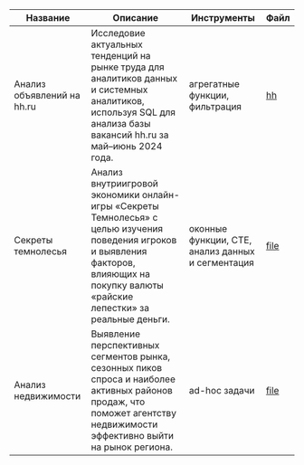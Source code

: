 | Название | Описание | Инструменты | Файл |
|-------------|-------------|-------------|-------------|
| Анализ объявлений на hh.ru | Исследовие актуальных тенденций на рынке труда для аналитиков данных и системных аналитиков, используя SQL для анализа базы вакансий hh.ru за май–июнь 2024 года. | агрегатные функции, фильтрация | [hh](https://github.com/Diana-Lapteva/sqlprojects/blob/main/1.%20hh.sql) |
| Секреты темнолесья | Анализ внутриигровой экономики онлайн-игры «Секреты Темнолесья» с целью изучения поведения игроков и выявления факторов, влияющих на покупку валюты «райские лепестки» за реальные деньги. | оконные функции, CTE, анализ данных и сегментация | [file](https://github.com/Diana-Lapteva/sqlprojects/blob/main/2.1.%20%D0%9F%D1%80%D0%BE%D0%B5%D0%BA%D1%82%20%C2%AB%D0%A1%D0%B5%D0%BA%D1%80%D0%B5%D1%82%D1%8B%20%D0%A2%D1%91%D0%BC%D0%BD%D0%BE%D0%BB%D0%B5%D1%81%D1%8C%D1%8F%C2%BB.sql) |
| Анализ недвижимости | Выявление перспективных сегментов рынка, сезонных пиков спроса и наиболее активных районов продаж, что поможет агентству недвижимости эффективно выйти на рынок региона. | ad-hoc задачи  | [file](https://github.com/Diana-Lapteva/sqlprojects/blob/main/3.1.%20%D0%90%D0%BD%D0%B0%D0%BB%D0%B8%D0%B7%20%D0%BD%D0%B5%D0%B4%D0%B2%D0%B8%D0%B6%D0%B8%D0%BC%D0%BE%D1%81%D1%82%D0%B8.sql) |
 
